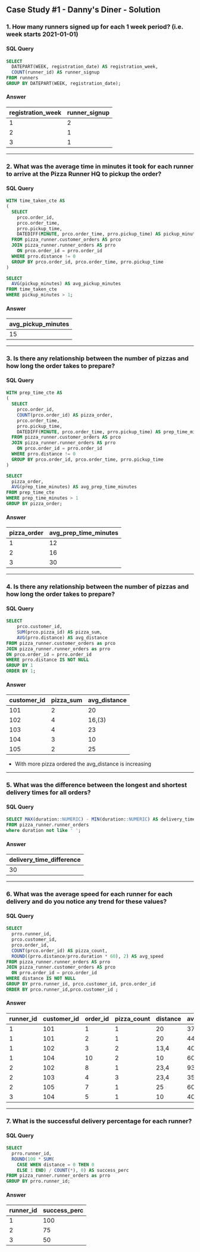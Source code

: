 ## Case Study #1 - Danny's Diner - Solution
### 1. How many runners signed up for each 1 week period? (i.e. week starts 2021-01-01)
#### SQL Query
````sql
SELECT 
  DATEPART(WEEK, registration_date) AS registration_week,
  COUNT(runner_id) AS runner_signup
FROM runners
GROUP BY DATEPART(WEEK, registration_date);
````
#### Answer
| registration_week | runner_signup |
| ----------- | ----------- |
| 1           | 2          |
| 2           | 1          |
| 3           | 1          |
<hr>

### 2. What was the average time in minutes it took for each runner to arrive at the Pizza Runner HQ to pickup the order?
#### SQL Query
````sql
WITH time_taken_cte AS
(
  SELECT 
    prco.order_id, 
    prco.order_time, 
    prro.pickup_time, 
    DATEDIFF(MINUTE, prco.order_time, prro.pickup_time) AS pickup_minutes
  FROM pizza_runner.customer_orders AS prco
  JOIN pizza_runner.runner_orders AS prro
    ON prco.order_id = prro.order_id
  WHERE prro.distance != 0
  GROUP BY prco.order_id, prco.order_time, prro.pickup_time
)

SELECT 
  AVG(pickup_minutes) AS avg_pickup_minutes
FROM time_taken_cte
WHERE pickup_minutes > 1;
````
#### Answer
| avg_pickup_minutes | 
| ----------- | 
| 15 | 

<hr>

### 3. Is there any relationship between the number of pizzas and how long the order takes to prepare?
#### SQL Query
````sql
WITH prep_time_cte AS
(
  SELECT 
    prco.order_id, 
    COUNT(prco.order_id) AS pizza_order, 
    prco.order_time, 
    prro.pickup_time, 
    DATEDIFF(MINUTE, prco.order_time, prro.pickup_time) AS prep_time_minutes
  FROM pizza_runner.customer_orders AS prco
  JOIN pizza_runner.runner_orders AS prro
    ON prco.order_id = prro.order_id
  WHERE prro.distance != 0
  GROUP BY prco.order_id, prco.order_time, prro.pickup_time
)

SELECT 
  pizza_order, 
  AVG(prep_time_minutes) AS avg_prep_time_minutes
FROM prep_time_cte
WHERE prep_time_minutes > 1
GROUP BY pizza_order;
````
#### Answer
| pizza_order | avg_prep_time_minutes |
| ----------- | ----------- |
| 1           | 12          |
| 2           | 16         |
| 3           | 30         |
<hr>

### 4. Is there any relationship between the number of pizzas and how long the order takes to prepare?
#### SQL Query
````sql
SELECT 
	prco.customer_id, 
	SUM(prco.pizza_id) AS pizza_sum,
	AVG(prro.distance) AS avg_distance
FROM pizza_runner.customer_orders as prco
JOIN pizza_runner.runner_orders as prro 
ON prco.order_id = prro.order_id
WHERE prro.distance IS NOT NULL
GROUP BY 1
ORDER BY 1;
````
#### Answer
| customer_id | pizza_sum |avg_distance |
| ----------- | ----------- | ----------- |
| 101           | 2          |20
| 102           | 4   | 16,(3)
| 103           | 4         | 23
| 104           | 3        | 10
| 105           | 2        | 25

- With more pizza ordered the avg_distance is increasing
<hr>

### 5. What was the difference between the longest and shortest delivery times for all orders?
#### SQL Query
````sql
SELECT MAX(duration::NUMERIC) - MIN(duration::NUMERIC) AS delivery_time_difference
FROM pizza_runner.runner_orders
where duration not like ' ';
````
#### Answer
| delivery_time_difference | 
| ----------- | 
| 30 | 
<hr>

### 6. What was the average speed for each runner for each delivery and do you notice any trend for these values?
#### SQL Query
````sql
SELECT 
  prro.runner_id, 
  prco.customer_id, 
  prco.order_id, 
  COUNT(prco.order_id) AS pizza_count,
  ROUND((prro.distance/prro.duration * 60), 2) AS avg_speed
FROM pizza_runner.runner_orders AS prro
JOIN pizza_runner.customer_orders AS prco
  ON prro.order_id = prco.order_id
WHERE distance IS NOT NULL
GROUP BY prro.runner_id, prco.customer_id, prco.order_id
ORDER BY prco.runner_id,prco.customer_id ;

````
#### Answer
| runner_id | customer_id |order_id |pizza_count | distance |avg_speed |
| ----------- | ----------- | ----------- |----------- |----------- |----------- |
| 1           | 101       |  1	  |	 1     | 20|  37,5 |
| 1           | 101       |  2	  |	 1     |  20|  44,44 |
| 1           | 102       | 3	  |	 2     |13,4 |  40,2 |
| 1           | 104    	  | 10 |   2           | 10| 60  |
| 2           | 102       | 8	  |	1      | 23,4|  93,6|
| 2           | 103       |4 	  |	3      | 23,4|  	35,1|
| 2           | 105       |7 	  |	1      | 25|   	60  |
| 3           | 104       |5 	  |	1      | 10|   	40  |
<hr>

### 7. What is the successful delivery percentage for each runner?
#### SQL Query
````sql
SELECT 
  prro.runner_id, 
  ROUND(100 * SUM(
    CASE WHEN distance = 0 THEN 0
    ELSE 1 END) / COUNT(*), 0) AS success_perc
FROM pizza_runner.runner_orders as prro
GROUP BY prro.runner_id;
````
#### Answer
| runner_id | success_perc |
| ----------- | ----------- |
| 1           | 100          |
| 2           | 75          |
| 3           | 50          |
